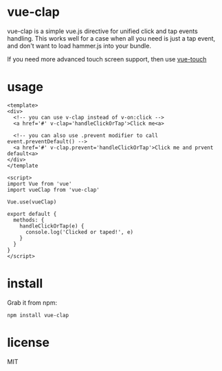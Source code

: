 # vue-clap

vue-clap is a simple vue.js directive for unified click and tap events handling.
This works well for a case when all you need is just a tap event, and don't want
to load hammer.js into your bundle.

If you need more advanced touch screen support, then use [vue-touch](https://github.com/vuejs/vue-touch)

# usage

``` vue
<template>
<div>
  <!-- you can use v-clap instead of v-on:click -->
  <a href='#' v-clap='handleClickOrTap'>Click me<a>

  <!-- you can also use .prevent modifier to call event.preventDefault() -->
  <a href='#' v-clap.prevent='handleClickOrTap'>Click me and prvent default<a>
</div>
</template

<script>
import Vue from 'vue'
import vueClap from 'vue-clap'

Vue.use(vueClap)

export default {
  methods: {
    handleClickOrTap(e) {
      console.log('Clicked or taped!', e)
    }
  }
}
</script>
```

# install

Grab it from npm:

```
npm install vue-clap
```

# license

MIT
